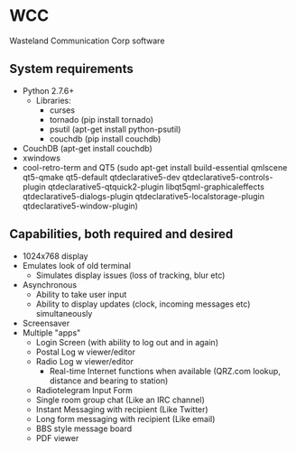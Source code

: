 WCC  
===  
  
Wasteland Communication Corp software  

System requirements
-----
*   Python 2.7.6+
    *   Libraries:
        *   curses
        *   tornado (pip install tornado)
        *   psutil (apt-get install python-psutil)
        *   couchdb (pip install couchdb)
*   CouchDB (apt-get install couchdb)
*   xwindows
*   cool-retro-term and QT5 (sudo apt-get install build-essential qmlscene qt5-qmake qt5-default qtdeclarative5-dev qtdeclarative5-controls-plugin qtdeclarative5-qtquick2-plugin libqt5qml-graphicaleffects qtdeclarative5-dialogs-plugin qtdeclarative5-localstorage-plugin qtdeclarative5-window-plugin)
  
Capabilities, both __required__ and desired 
-----
*   1024x768 display
*   Emulates look of old terminal
    *   Simulates display issues (loss of tracking, blur etc)
*   Asynchronous
    *   Ability to take user input
    *   Ability to display updates (clock, incoming messages etc) simultaneously
*   Screensaver
*   Multiple "apps"
    *   Login Screen (with ability to log out and in again)
    *   Postal Log w viewer/editor
    *   Radio Log w viewer/editor
        *   Real-time Internet functions when available (QRZ.com lookup, distance and bearing to station)
    *   Radiotelegram Input Form
    *   Single room group chat (Like an IRC channel)
    *   Instant Messaging with recipient (Like Twitter)
    *   Long form messaging with recipient (Like email)
    *   BBS style message board
    *   PDF viewer
